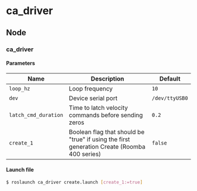 # ca_driver

## Node

### ca_driver

#### Parameters

|         Name         |                    Description                                                              |     Default    |
|----------------------|---------------------------------------------------------------------------------------------|----------------|
| `loop_hz`            | Loop frequency                                                                              | `10`           |
| `dev`                | Device serial port                                                                          | `/dev/ttyUSB0` |
| `latch_cmd_duration` | Time to latch velocity commands before sending zeros                                        | `0.2`          |
| `create_1`           | Boolean flag that should be "true" if using the first generation Create (Roomba 400 series) | `false`        |

#### Launch file

``` bash
$ roslaunch ca_driver create.launch [create_1:=true]
```

